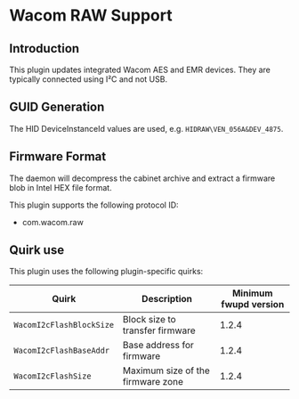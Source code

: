 Wacom RAW Support
=================

Introduction
------------

This plugin updates integrated Wacom AES and EMR devices. They are typically
connected using I²C and not USB.

GUID Generation
---------------

The HID DeviceInstanceId values are used, e.g. `HIDRAW\VEN_056A&DEV_4875`.

Firmware Format
---------------

The daemon will decompress the cabinet archive and extract a firmware blob in
Intel HEX file format.

This plugin supports the following protocol ID:

 * com.wacom.raw

Quirk use
---------
This plugin uses the following plugin-specific quirks:

| Quirk                   | Description                         | Minimum fwupd version |
|-------------------------|-------------------------------------|-----------------------|
| `WacomI2cFlashBlockSize`| Block size to transfer firmware     | 1.2.4                 |
| `WacomI2cFlashBaseAddr` | Base address for firmware           | 1.2.4                 |
| `WacomI2cFlashSize`     | Maximum size of the firmware zone   | 1.2.4                 |
